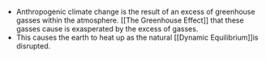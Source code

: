 - Anthropogenic climate change is the result of an excess of greenhouse gasses within the atmosphere. [[The Greenhouse Effect]] that these gasses cause is exasperated by the excess of gasses.
- This causes the earth to heat up as the natural [[Dynamic Equilibrium]]is disrupted.
